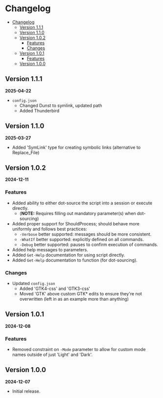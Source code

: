# Changelog

- [Changelog](#changelog)
  - [Version 1.1.1](#version-111)
  - [Version 1.1.0](#version-110)
  - [Version 1.0.2](#version-102)
    - [Features](#features)
    - [Changes](#changes)
  - [Version 1.0.1](#version-101)
    - [Features](#features-1)
  - [Version 1.0.0](#version-100)

## Version 1.1.1

**2025-04-22**

- `config.json`
  - Changed Dunst to symlink, updated path
  - Added Thunderbird

## Version 1.1.0

**2025-03-27**

- Added 'SymLink' type for creating symbolic links (alternative to Replace_File)

## Version 1.0.2

**2024-12-11**

### Features

- Added ability to either dot-source the script into a session or execute
  directly.
  - (**NOTE:** Requires filling out mandatory parameter(s) when dot-sourcing)
- Added proper support for ShouldProcess; should behave more uniformly and
  follows best practices:
  - `-Verbose` better supported: messages should be more consistent.
  - `-WhatIf` better supported: explicitly defined on all commands.
  - `-Debug` better supported: pauses to confirm execution of commands.
- Added help messages to parameters.
- Added `Get-Help` documentation for using script directly.
- Added `Get-Help` documentation to function (for dot-sourcing).

### Changes

- Updated `config.json`
  - Added 'GTK4-css' and 'GTK3-css'
  - Moved 'GTK' above custom GTK* edits to ensure they're not overwritten (left
    in as an example more than anything)

## Version 1.0.1

**2024-12-08**

### Features

- Removed constraint on `-Mode` parameter to allow for custom mode names outside
  of just 'Light' and 'Dark'.

## Version 1.0.0

**2024-12-07**

- Initial release.
